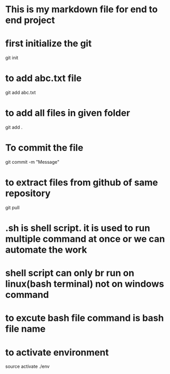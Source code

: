  # This is my markdown file for end to end project
# first initialize the git
git init
# to add abc.txt file
git add abc.txt

# to add all files in given folder
git add .

# To commit the file
git commit -m "Message"

# to extract files from github of same repository
git pull

# .sh is shell script. it is used to run multiple command at once or we can automate the work
# shell script can only br run on linux(bash terminal) not on windows command
# to excute bash file command is bash file name

# to activate environment
source activate ./env